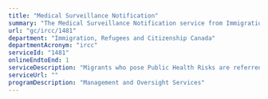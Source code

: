 ```yaml
---
title: "Medical Surveillance Notification"
summary: "The Medical Surveillance Notification service from Immigration, Refugees and Citizenship Canada is available end-to-end online, according to the GC Service Inventory."
url: "gc/ircc/1481"
department: "Immigration, Refugees and Citizenship Canada"
departmentAcronym: "ircc"
serviceId: "1481"
onlineEndtoEnd: 1
serviceDescription: "Migrants who pose Public Health Risks are referred to provincial or territorial health authorities for medical surveillance."
serviceUrl: ""
programDescription: "Management and Oversight Services"
---
```

